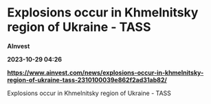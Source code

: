 # Explosions occur in Khmelnitsky region of Ukraine - TASS
**AInvest**

**2023-10-29 04:26**

**https://www.ainvest.com/news/explosions-occur-in-khmelnitsky-region-of-ukraine-tass-2310100039e862f2ad31ab82/**

Explosions occur in Khmelnitsky region of Ukraine - TASS